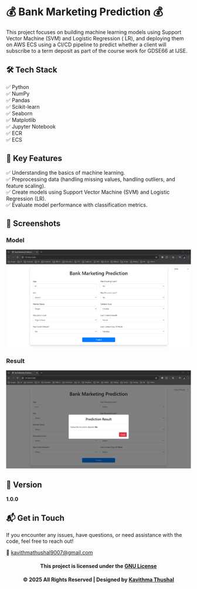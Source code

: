 # 💰 Bank Marketing Prediction 💰

This project focuses on building machine learning models using Support Vector Machine (SVM) and Logistic Regression (
LR), and deploying them on AWS ECS using a CI/CD pipeline to predict whether a client will subscribe to a term deposit
as part of the course work for GDSE66 at IJSE.

## 🛠️ Tech Stack

✅ Python  
✅ NumPy  
✅ Pandas  
✅ Scikit-learn  
✅ Seaborn  
✅ Matplotlib  
✅ Jupyter Notebook  
✅ ECR  
✅ ECS

## 🚀 Key Features

✅ Understanding the basics of machine learning.  
✅ Preprocessing data (handling missing values, handling outliers, and feature scaling).  
✅ Create models using Support Vector Machine (SVM) and Logistic Regression (LR).  
✅ Evaluate model performance with classification metrics.

## 📸 Screenshots

### Model

<img src="ss/model.png">

### Result

<img src="ss/result.png">

## 📝 Version

**1.0.0**

## 📬 Get in Touch

If you encounter any issues, have questions, or need assistance with the code, feel free to reach out!

📧 [kavithmathushal9007@gmail.com](mailto:kavithmathushal9007@gmail.com)

<div align="center">

#### This project is licensed under the [GNU License](LICENSE)

#### © 2025 All Rights Reserved | Designed by [Kavithma Thushal](https://github.com/Kavithma-Thushal)

</div>